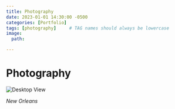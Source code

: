 ```yaml
---
title: Photography
date: 2023-01-01 14:30:00 -0500
categories: [Portfolio]
tags: [photography]     # TAG names should always be lowercase
image:
  path: 

---
```


# Photography


![Desktop View](https://images.squarespace-cdn.com/content/v1/637bc363896de64f51e0f158/1670015383016-NEE2UK4IA4YPTYWFMZY8/New%2BOrleans%2BIntimate%2BWedding%2B-%2BVanessa%2BAlves%2BPhotography3.jpg)

_New Orleans_
